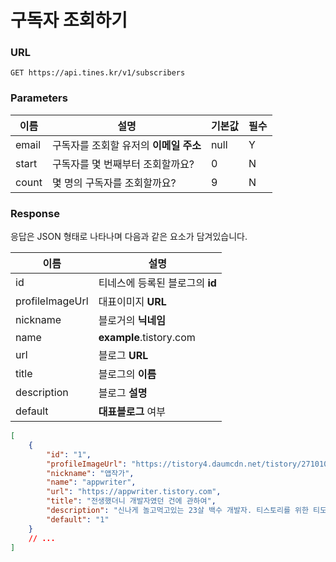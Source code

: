 # 구독자 조회하기

### URL

```
GET https://api.tines.kr/v1/subscribers
```

### Parameters

|이름|설명|기본값|필수|
|----|----|-----|----|
|email|구독자를 조회할 유저의 **이메일 주소**|null|Y|
|start|구독자를 몇 번째부터 조회할까요?|0|N|
|count|몇 명의 구독자를 조회할까요?|9|N|

### Response

응답은 JSON 형태로 나타나며 다음과 같은 요소가 담겨있습니다.

|이름|설명|
|----|----|
|id|티네스에 등록된 블로그의 **id**|
|profileImageUrl|대표이미지 **URL**|
|nickname|블로거의 **닉네임**|
|name|**example**.tistory.com|
|url|블로그 **URL**|
|title|블로그의 **이름**|
|description|블로그 **설명**|
|default|**대표블로그** 여부|

```json
[
    { 
        "id": "1",
        "profileImageUrl": "https://tistory4.daumcdn.net/tistory/2710108/attach/a0d6758379f54b41a631b44751a11980",
        "nickname": "앱작가",
        "name": "appwriter",
        "url": "https://appwriter.tistory.com",
        "title": "전생했더니 개발자였던 건에 관하여",
        "description": "신나게 놀고먹고있는 23살 백수 개발자. 티스토리를 위한 티도리 프레임워크(https://tidory.co",
        "default": "1"
    }
    // ...
]
```